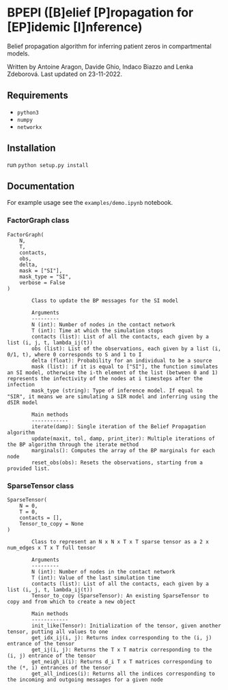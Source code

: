 # BPEPI ([B]elief [P]ropagation for [EP]idemic [I]nference)
  
Belief propagation algorithm for inferring patient zeros in compartmental models.

Written by Antoine Aragon, Davide Ghio, Indaco Biazzo and Lenka Zdeborová. Last updated on 23-11-2022.

## Requirements

- `python3`
- `numpy`
- `networkx`

## Installation

run `python setup.py install`

## Documentation

For example usage see the `examples/demo.ipynb` notebook.

### FactorGraph class

```
FactorGraph(
    N,
    T,
    contacts,
    obs,
    delta,
    mask = ["SI"],
    mask_type = "SI",
    verbose = False
)

        Class to update the BP messages for the SI model

        Arguments
        ---------
        N (int): Number of nodes in the contact network
        T (int): Time at which the simulation stops
        contacts (list): List of all the contacts, each given by a list (i, j, t, lambda_ij(t))
        obs (list): List of the observations, each given by a list (i, 0/1, t), where 0 corresponds to S and 1 to I
        delta (float): Probability for an individual to be a source
        mask (list): if it is equal to ["SI"], the function simulates an SI model, otherwise the i-th element of the list (between 0 and 1) represents the infectivity of the nodes at i timesteps after the infection
        mask_type (string): Type of inference model. If equal to "SIR", it means we are simulating a SIR model and inferring using the dSIR model

        Main methods
        ------------
        iterate(damp): Single iteration of the Belief Propagation algorithm
        update(maxit, tol, damp, print_iter): Multiple iterations of the BP algorithm through the iterate method
        marginals(): Computes the array of the BP marginals for each node
        reset_obs(obs): Resets the observations, starting from a provided list.
```

### SparseTensor class

```
SparseTensor(
    N = 0,
    T = 0,
    contacts = [],
    Tensor_to_copy = None
)

        Class to represent an N x N x T x T sparse tensor as a 2 x num_edges x T x T full tensor

        Arguments
        ---------
        N (int): Number of nodes in the contact network
        T (int): Value of the last simulation time
        contacts (list): List of all the contacts, each given by a list (i, j, t, lambda_ij(t))
        Tensor_to_copy (SparseTensor): An existing SparseTensor to copy and from which to create a new object
        
        Main methods
        ------------
        init_like(Tensor): Initialization of the tensor, given another tensor, putting all values to one
        get_idx_ij(i, j): Returns index corresponding to the (i, j) entrance of the tensor
        get_ij(i, j): Returns the T x T matrix corresponding to the (i, j) entrance of the tensor
        get_neigh_i(i): Returns d_i T x T matrices corresponding to the (*, i) entrances of the tensor
        get_all_indices(i): Returns all the indices corresponding to the incoming and outgoing messages for a given node
```

